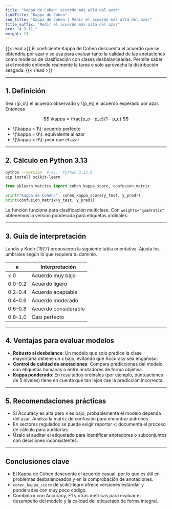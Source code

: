 ```yaml
---
title: "Kappa de Cohen: acuerdo más allá del azar"
linkTitle: "Kappa de Cohen"
seo_title: "Kappa de Cohen | Medir el acuerdo más allá del azar"
title_suffix: "Medir el acuerdo más allá del azar"
pre: "4.3.11 "
weight: 11
---
```


{{< lead >}}
El coeficiente Kappa de Cohen descuenta el acuerdo que se obtendría por azar y se usa para evaluar tanto la calidad de las anotaciones como modelos de clasificación con clases desbalanceadas. Permite saber si el modelo entiende realmente la tarea o solo aprovecha la distribución sesgada.
{{< /lead >}}

---

## 1. Definición
Sea \\(p_o\\) el acuerdo observado y \\(p_e\\) el acuerdo esperado por azar. Entonces

$$
\kappa = \frac{p_o - p_e}{1 - p_e}
$$

- \\(\kappa = 1\\): acuerdo perfecto  
- \\(\kappa = 0\\): equivalente al azar  
- \\(\kappa < 0\\): peor que el azar

---

## 2. Cálculo en Python 3.13
```bash
python --version  # ej.: Python 3.13.0
pip install scikit-learn
```

```python
from sklearn.metrics import cohen_kappa_score, confusion_matrix

print("Kappa de Cohen:", cohen_kappa_score(y_test, y_pred))
print(confusion_matrix(y_test, y_pred))
```

La función funciona para clasificación multiclase. Con `weights="quadratic"` obtenemos la versión ponderada para etiquetas ordinales.

---

## 3. Guía de interpretación
Landis y Koch (1977) propusieron la siguiente tabla orientativa. Ajusta los umbrales según lo que requiera tu dominio.

| κ       | Interpretación         |
| ------- | ---------------------- |
| < 0     | Acuerdo muy bajo       |
| 0.0–0.2 | Acuerdo ligero         |
| 0.2–0.4 | Acuerdo aceptable      |
| 0.4–0.6 | Acuerdo moderado       |
| 0.6–0.8 | Acuerdo considerable   |
| 0.8–1.0 | Casi perfecto          |

---

## 4. Ventajas para evaluar modelos
- **Robusto al desbalance**: Un modelo que solo predice la clase mayoritaria obtiene un κ bajo, evitando que Accuracy sea engañoso.
- **Control de calidad de anotaciones**: Compara predicciones del modelo con etiquetas humanas o entre anotadores de forma objetiva.
- **Kappa ponderado**: En resultados ordinales (por ejemplo, puntuaciones de 5 niveles) tiene en cuenta qué tan lejos cae la predicción incorrecta.

---

## 5. Recomendaciones prácticas
- Si Accuracy es alta pero κ es bajo, probablemente el modelo dependa del azar. Analiza la matriz de confusión para encontrar patrones.
- En sectores regulados se puede exigir reportar κ; documenta el proceso de cálculo para auditorías.
- Úsalo al auditar el etiquetado para identificar anotadores o subconjuntos con decisiones inconsistentes.

---

## Conclusiones clave
- El Kappa de Cohen descuenta el acuerdo casual, por lo que es útil en problemas desbalanceados y en la comprobación de anotaciones.
- `cohen_kappa_score` de scikit-learn ofrece versiones estándar y ponderadas con muy poco código.
- Combina κ con Accuracy, F1 y otras métricas para evaluar el desempeño del modelo y la calidad del etiquetado de forma integral.
